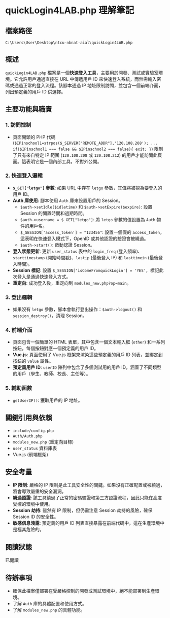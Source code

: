 # quickLogin4LAB.php 理解筆記

## 檔案路徑
`C:\Users\User\Desktop\ntcu-nbnat-aial\quickLogin4LAB.php`

## 概述
`quickLogin4LAB.php` 檔案是一個**快速登入工具**，主要用於開發、測試或實驗室環境。它允許用戶通過直接在 URL 中傳遞用戶 ID 來快速登入系統，而無需輸入密碼或通過正常的登入流程。該腳本通過 IP 地址限制訪問，並包含一個前端介面，列出預定義的用戶 ID 供選擇。

## 主要功能與職責

### 1. 訪問控制
- 頁面開頭的 PHP 代碼 (`$IPinschool1=strpos($_SERVER["REMOTE_ADDR"],'120.108.208'); ... if($IPinschool1 === false && $IPinschool2 === false){ exit; }`) 限制了只有來自特定 IP 範圍 (`120.108.208` 或 `120.108.212`) 的用戶才能訪問此頁面。這表明它是一個內部工具，不對外公開。

### 2. 快速登入邏輯
- **`$_GET["letgo"]` 參數**: 如果 URL 中存在 `letgo` 參數，其值將被視為要登入的用戶 ID。
- **Auth 庫使用**: 腳本使用 `Auth` 庫來設置用戶的 Session。
    - `$auth->setIdle($idletime)` 和 `$auth->setExpire($expire)`: 設置 Session 的閒置時間和過期時間。
    - `$auth->username = $_GET["letgo"]`: 將 `letgo` 參數的值設置為 `Auth` 物件的用戶名。
    - `$_SESSION['access_token'] = "123456"`: 設置一個假的 `access_token`，這表明在快速登入模式下，OpenID 或其他認證的驗證會被繞過。
    - `$auth->start()`: 啟動認證 Session。
- **登入狀態更新**: 更新 `user_status` 表中的 `login_freq` (登入頻率)、`starttimestamp` (開始時間戳)、`lastip` (最後登入 IP) 和 `lasttimein` (最後登入時間)。
- **Session 標記**: 設置 `$_SESSION['isComeFromquickLogin'] = 'YES'`，標記此次登入是通過快速登入方式。
- **重定向**: 成功登入後，重定向到 `modules_new.php?op=main`。

### 3. 登出邏輯
- 如果沒有 `letgo` 參數，腳本會執行登出操作：`$auth->logout()` 和 `session_destroy()`，清理 Session。

### 4. 前端介面
- 頁面包含一個簡單的 HTML 表單，其中包含一個文本輸入框 (`other`) 和一系列按鈕，每個按鈕對應一個預定義的用戶 ID。
- **Vue.js**: 頁面使用了 Vue.js 框架來渲染這些預定義的用戶 ID 列表，並綁定到按鈕的 `value` 屬性。
- **預定義用戶 ID**: `userID` 陣列中包含了多個測試用的用戶 ID，涵蓋了不同類型的用戶（學生、教師、校長、主任等）。

### 5. 輔助函數
- `getUserIP()`: 獲取用戶的 IP 地址。

## 關鍵引用與依賴
- `include/config.php`
- `Auth/Auth.php`
- `modules_new.php` (重定向目標)
- `user_status` 資料庫表
- Vue.js (前端框架)

## 安全考量
- **IP 限制**: 嚴格的 IP 限制是此工具安全性的關鍵。如果沒有正確配置或被繞過，將會導致嚴重的安全漏洞。
- **繞過認證**: 該工具繞過了正常的密碼驗證和第三方認證流程，因此只能在高度受控的環境中使用。
- **Session 劫持**: 雖然有 IP 限制，但仍需注意 Session 劫持的風險，確保 Session ID 的安全性。
- **敏感信息洩露**: 預定義的用戶 ID 列表直接暴露在前端代碼中，這在生產環境中是極其危險的。

## 閱讀狀態
已閱讀

## 待辦事項
- 確保此檔案僅部署在受嚴格控制的開發或測試環境中，絕不能部署到生產環境。
- 了解 `Auth` 庫的具體配置和使用方式。
- 了解 `modules_new.php` 的具體功能。

